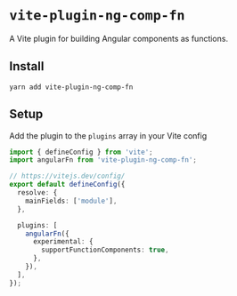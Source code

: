 # `vite-plugin-ng-comp-fn`

A Vite plugin for building Angular components as functions.

## Install

```shell
yarn add vite-plugin-ng-comp-fn
```

## Setup

Add the plugin to the `plugins` array in your Vite config

```ts
import { defineConfig } from 'vite';
import angularFn from 'vite-plugin-ng-comp-fn';

// https://vitejs.dev/config/
export default defineConfig({
  resolve: {
    mainFields: ['module'],
  },

  plugins: [
    angularFn({
      experimental: {
        supportFunctionComponents: true,
      },
    }),
  ],
});
```

